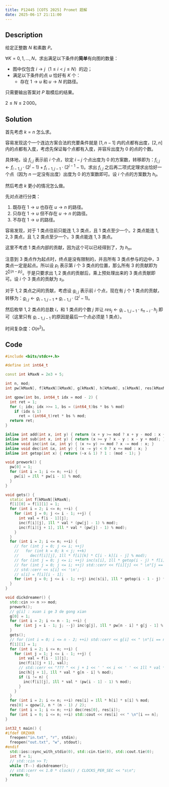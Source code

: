 ```yaml
---
title: P12445 [COTS 2025] Promet 题解
date: 2025-06-17 21:11:00
---
```


## Description

给定正整数 $N$ 和素数 $P$。

$\forall K=0,1,\ldots,N$，求出满足以下条件的**简单**有向图的数量：

- 图中仅包含 $i\to j$（$1\le i\lt j\le N$）的边；
- 满足以下条件的点 $u$ 恰好有 $K$ 个：
  - 存在 $1\to u$ 和 $u\to N$ 的路径。

只需要输出答案对 $P$ 取模后的结果。

$2\le N\le 2\,000$。

## Solution

首先考虑 $k=n$ 怎么求。

容易发现这个一个连边方案合法的充要条件就是 $[1,n-1]$ 内的点都有出度，$[2,n]$ 内的点都有入度，考虑先保证每个点都有入度，并容斥出度为 $0$ 的点的个数。

具体地，设 $f_{i,j}$ 表示前 $i$ 个点，钦定 $i-j$ 个点出度为 $0$ 的方案数，转移即为：$f_{i,j}\leftarrow f_{i-1,j}\cdot(2^j-1)+f_{i-1,j-1}\cdot(2^{j-1}-1)$。求出 $f_{i,j}$ 之后再二项式定理求出恰好一个点（因为 $n$ 一定没有出度）出度为 $0$ 的方案数即可。设 $i$ 个点的方案数为 $h_i$。

然后考虑 $k$ 更小的情况怎么做。

先对点进行分类：

1. 既存在 $1\to u$ 也存在 $u\to n$ 的路径。
2. 只存在 $1\to u$ 但不存在 $u\to n$ 的路径。
3. 不存在 $1\to u$ 的路径。

容易发现，对于 $1$ 类点往前只能连 $1,3$ 类点，且 $1$ 类点至少一个。$2$ 类点能连 $1,2,3$ 类点，且 $1,2$ 类点至少一个。$3$ 类点能连 $1,3$ 类点。

这里不考虑 $1$ 类点内部的贡献，因为这个可以已经得到了，为 $h_n$。

注意到 $3$ 类点作为起点时，终点是没有限制的，并且所有 $3$ 类点参与的边中，$3$ 类点一定是起点。所以设 $p_i$ 表示第 $i$ 个 $3$ 类点的位置，那么所有 $3$ 的贡献即为 $2^{\sum(n-p_i)}$。于是只要求出 $1,2$ 类点的贡献后，乘上预处理出来的 $3$ 类点贡献即可。设 $i$ 个 $3$ 类点的贡献为 $s_i$。

对于 $1,2$ 类点之间的贡献，考虑设 $g_{i,j}$ 表示前 $i$ 个点，现在有 $j$ 个 $1$ 类点的贡献，转移为：$g_{i,j}\leftarrow g_{i-1,j-1}+g_{i-1,j}\cdot (2^i-1)$。

然后枚举 $1,2$ 类点的总数 $i$，和 $1$ 类点的个数 $j$ 并让 $res_j\leftarrow g_{i-1,j-1}\cdot s_{n-i}\cdot h_j$ 即可（这里只有 $g_{i-1,j-1}$ 的原因是最后一个点必须是 $1$ 类点）。

时间复杂度：$O(n^2)$。

## Code

```cpp
#include <bits/stdc++.h>

#define int int64_t

const int kMaxN = 2e3 + 5;

int n, mod;
int pw[kMaxN], f[kMaxN][kMaxN], g[kMaxN], h[kMaxN], s[kMaxN], res[kMaxN];

int qpow(int bs, int64_t idx = mod - 2) {
  int ret = 1;
  for (; idx; idx >>= 1, bs = (int64_t)bs * bs % mod)
    if (idx & 1)
      ret = (int64_t)ret * bs % mod;
  return ret;
}

inline int add(int x, int y) { return (x + y >= mod ? x + y - mod : x + y); }
inline int sub(int x, int y) { return (x >= y ? x - y : x - y + mod); }
inline void inc(int &x, int y) { (x += y) >= mod ? x -= mod : x; }
inline void dec(int &x, int y) { (x -= y) < 0 ? x += mod : x; }
inline int getop(int x) { return (~x & 1) ? 1 : (mod - 1); }

void prework() {
  pw[0] = 1;
  for (int i = 1; i <= n; ++i) {
    pw[i] = 2ll * pw[i - 1] % mod;
  }
}

void gets() {
  static int f[kMaxN][kMaxN];
  f[1][0] = f[1][1] = 1;
  for (int i = 2; i <= n; ++i) {
    for (int j = 0; j <= i - 1; ++j) {
      int val = f[i - 1][j];
      inc(f[i][j], 1ll * val * (pw[j] - 1) % mod);
      inc(f[i][j + 1], 1ll * val * (pw[j] - 1) % mod);
    }
  }
  for (int i = 2; i <= n; ++i) {
    // for (int j = 0; j <= i; ++j)
    //   for (int k = 0; k < j; ++k)
    //     dec(f[i][j], 1ll * f[i][k] * C[i - k][i - j] % mod);
    // for (int j = 0; j <= i; ++j) inc(s[i], 1ll * getop(i - j) * f[i][j] % mod);
    // for (int j = 0; j <= i; ++j) std::cerr << f[i][j] << " \n"[j == i];
    // std::cerr << s[i] << '\n';
    // s[i] = f[i][i - 1];
    for (int j = 0; j <= i - 1; ++j) inc(s[i], 1ll * getop(i - 1 - j) * (i - j) % mod * f[i][j] % mod);
  }
}

void dickdreamer() {
  std::cin >> n >> mod;
  prework();
  // g[i] : xuan i ge 3 de gong xian
  g[0] = 1;
  for (int i = 2; i <= n - 1; ++i) {
    for (int j = i - 1; j; --j) inc(g[j], 1ll * pw[n - i] * g[j - 1] % mod);
  }
  gets();
  // for (int i = 0; i <= n - 2; ++i) std::cerr << g[i] << " \n"[i == n - 2];
  f[1][1] = 1;
  for (int i = 2; i <= n; ++i) {
    for (int j = 1; j <= i - 1; ++j) {
      int val = f[i - 1][j];
      inc(f[i][j + 1], val);
      // std::cerr << "??? " << j + 1 << ' ' << i << ' ' << 1ll * val * g[n - i] % mod << '\n';
      inc(h[j + 1], 1ll * val * g[n - i] % mod);
      if (i != n) {
        inc(f[i][j], 1ll * val * (pw[i - 1] - 1) % mod);
      }
    }
  }
  for (int i = 2; i <= n; ++i) res[i] = 1ll * h[i] * s[i] % mod;
  res[0] = qpow(2, n * (n - 1) / 2);
  for (int i = 1; i <= n; ++i) dec(res[0], res[i]);
  for (int i = 0; i <= n; ++i) std::cout << res[i] << " \n"[i == n];
}

int32_t main() {
#ifdef ORZXKR
  freopen("in.txt", "r", stdin);
  freopen("out.txt", "w", stdout);
#endif
  std::ios::sync_with_stdio(0), std::cin.tie(0), std::cout.tie(0);
  int T = 1;
  // std::cin >> T;
  while (T--) dickdreamer();
  // std::cerr << 1.0 * clock() / CLOCKS_PER_SEC << "s\n";
  return 0;
}
```